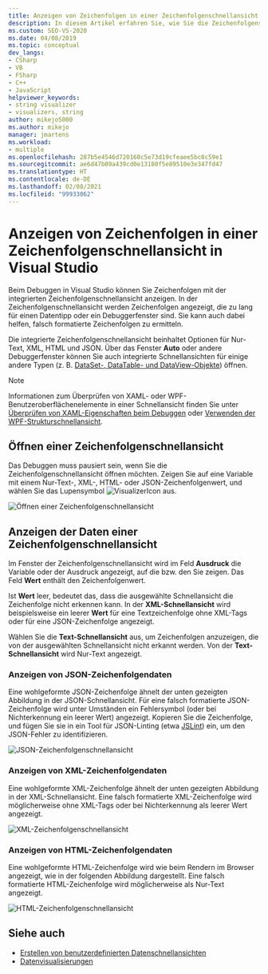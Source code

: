 ```yaml
---
title: Anzeigen von Zeichenfolgen in einer Zeichenfolgenschnellansicht | Microsoft-Dokumentation
description: In diesem Artikel erfahren Sie, wie Sie die Zeichenfolgenschnellansicht im Visual Studio-Debugger verwenden, um Textzeichenfolgen, XML, HTML und JSON anzuzeigen. Sie können auch andere Objekttypen anzeigen, z. B. DataSet- und DataTable-Objekte.
ms.custom: SEO-VS-2020
ms.date: 04/08/2019
ms.topic: conceptual
dev_langs:
- CSharp
- VB
- FSharp
- C++
- JavaScript
helpviewer_keywords:
- string visualizer
- visualizers, string
author: mikejo5000
ms.author: mikejo
manager: jmartens
ms.workload:
- multiple
ms.openlocfilehash: 287b5e4546d720160c5e73d19cfeaee5bc0c59e1
ms.sourcegitcommit: ae6d47b09a439cd0e13180f5e89510e3e347fd47
ms.translationtype: HT
ms.contentlocale: de-DE
ms.lasthandoff: 02/08/2021
ms.locfileid: "99933062"
---
```

# <a name="view-strings-in-a-string-visualizer-in-visual-studio"></a>Anzeigen von Zeichenfolgen in einer Zeichenfolgenschnellansicht in Visual Studio

Beim Debuggen in Visual Studio können Sie Zeichenfolgen mit der integrierten Zeichenfolgenschnellansicht anzeigen. In der Zeichenfolgenschnellansicht werden Zeichenfolgen angezeigt, die zu lang für einen Datentipp oder ein Debuggerfenster sind. Sie kann auch dabei helfen, falsch formatierte Zeichenfolgen zu ermitteln.

Die integrierte Zeichenfolgenschnellansicht beinhaltet Optionen für Nur-Text, XML, HTML und JSON. Über das Fenster **Auto** oder andere Debuggerfenster können Sie auch integrierte Schnellansichten für einige andere Typen (z. B. [DataSet-, DataTable- und DataView-Objekte](../debugger/dataset-visualizer-dialog-box.md)) öffnen.

> [!NOTE]
> Informationen zum Überprüfen von XAML- oder WPF-Benutzeroberflächenelemente in einer Schnellansicht finden Sie unter [Überprüfen von XAML-Eigenschaften beim Debuggen](../xaml-tools/inspect-xaml-properties-while-debugging.md) oder [Verwenden der WPF-Strukturschnellansicht](../debugger/how-to-use-the-wpf-tree-visualizer.md).

## <a name="open-a-string-visualizer"></a>Öffnen einer Zeichenfolgenschnellansicht

Das Debuggen muss pausiert sein, wenn Sie die Zeichenfolgenschnellansicht öffnen möchten. Zeigen Sie auf eine Variable mit einem Nur-Text-, XML-, HTML- oder JSON-Zeichenfolgenwert, und wählen Sie das Lupensymbol ![VisualizerIcon](../debugger/media/dbg-tips-visualizer-icon.png "Symbol der Schnellansicht") aus.

![Öffnen einer Zeichenfolgenschnellansicht](../debugger/media/dbg-tips-string-visualizers.png "Öffnen der Zeichenfolgenschnellansicht")

## <a name="view-string-visualizer-data"></a>Anzeigen der Daten einer Zeichenfolgenschnellansicht

Im Fenster der Zeichenfolgenschnellansicht wird im Feld **Ausdruck** die Variable oder der Ausdruck angezeigt, auf die bzw. den Sie zeigen. Das Feld **Wert** enthält den Zeichenfolgenwert.

Ist **Wert** leer, bedeutet das, dass die ausgewählte Schnellansicht die Zeichenfolge nicht erkennen kann. In der **XML-Schnellansicht** wird beispielsweise ein leerer **Wert** für eine Textzeichenfolge ohne XML-Tags oder für eine JSON-Zeichenfolge angezeigt.

Wählen Sie die **Text-Schnellansicht** aus, um Zeichenfolgen anzuzeigen, die von der ausgewählten Schnellansicht nicht erkannt werden. Von der **Text-Schnellansicht** wird Nur-Text angezeigt.

### <a name="view-json-string-data"></a>Anzeigen von JSON-Zeichenfolgendaten

Eine wohlgeformte JSON-Zeichenfolge ähnelt der unten gezeigten Abbildung in der JSON-Schnellansicht. Für eine falsch formatierte JSON-Zeichenfolge wird unter Umständen ein Fehlersymbol (oder bei Nichterkennung ein leerer Wert) angezeigt. Kopieren Sie die Zeichenfolge, und fügen Sie sie in ein Tool für JSON-Linting (etwa [JSLint](https://www.jslint.com/)) ein, um den JSON-Fehler zu identifizieren.

![JSON-Zeichenfolgenschnellansicht](../debugger/media/dbg-tips-string-visualizer-json.png "JSON-Zeichenfolgenschnellansicht")

### <a name="view-xml-string-data"></a>Anzeigen von XML-Zeichenfolgendaten

Eine wohlgeformte XML-Zeichenfolge ähnelt der unten gezeigten Abbildung in der XML-Schnellansicht. Eine falsch formatierte XML-Zeichenfolge wird möglicherweise ohne XML-Tags oder bei Nichterkennung als leerer Wert angezeigt.

![XML-Zeichenfolgenschnellansicht](../debugger/media/dbg-string-visualizers-xml.png "XML-Zeichenfolgenschnellansicht")

### <a name="view-html-string-data"></a>Anzeigen von HTML-Zeichenfolgendaten

Eine wohlgeformte HTML-Zeichenfolge wird wie beim Rendern im Browser angezeigt, wie in der folgenden Abbildung dargestellt. Eine falsch formatierte HTML-Zeichenfolge wird möglicherweise als Nur-Text angezeigt.

![HTML-Zeichenfolgenschnellansicht](../debugger/media/dbg-string-visualizers-html.png "HTML-Zeichenfolgenschnellansicht")

## <a name="see-also"></a>Siehe auch

- [Erstellen von benutzerdefinierten Datenschnellansichten](../debugger/create-custom-visualizers-of-data.md)
- [Datenvisualisierungen](/visualstudio/mac/data-visualizations)
